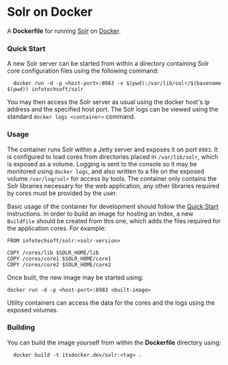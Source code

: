 Solr on Docker
==============
A **Dockerfile** for running [Solr](http://lucene.apache.org/solr/) on [Docker](http://www.docker.com).

### Quick Start<a name="quickstart"></a>
A new Solr server can be started from within a directory containing Solr core configuration files using 
the following command:

	  docker run -d -p <host-port>:8983 -v $(pwd):/var/lib/solr/$(basename $(pwd)) infotechsoft/solr

You may then access the Solr server as usual using the docker host's ip address and the specified host port. The Solr logs can be viewed using the standard `docker logs <container>` command.

### Usage
The container runs Solr within a Jetty server and exposes it on port `8983`. It is configured to load cores from 
directories placed in `/var/lib/solr`, which is exposed as a volume. Logging is sent to the console so it may be 
monitored using `docker logs`, and also written to a file on the exposed volume `/var/log/solr` for access by 
tools. The container only contains the Solr libraries necessary for the web application, any other libraries 
required by cores must be provided by the user.

Basic usage of the container for development should follow the [Quick Start](#quickstart) instructions. In order
to build an image for hosting an index, a new `Buildfile` should be created from this one, which adds the 
files required for the application cores. For example:

    FROM infotechsoft/solr:<solr-version>
    
    COPY /cores/lib $SOLR_HOME/lib
    COPY /cores/core1 $SOLR_HOME/core1
    COPY /cores/core2 $SOLR_HOME/core2

Once built, the new image may be started using:

    docker run -d -p <host-port>:8983 <built-image>

Utility containers can access the data for the cores and the logs using the exposed volumes.

### Building

You can build the image yourself from within the **Dockerfile** directory using:
	
	  docker build -t itsdocker.dev/solr:<tag> .

